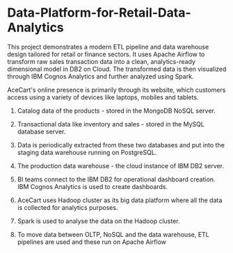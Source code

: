 # Data-Platform-for-Retail-Data-Analytics
This project demonstrates a modern ETL pipeline and data warehouse design tailored for retail or finance sectors. It uses Apache Airflow to transform raw sales transaction data into a clean, analytics-ready dimensional model in DB2 on Cloud. The transformed data is then visualized through IBM Cognos Analytics and further analyzed using Spark.

AceCart's online presence is primarily through its website, which customers access using a variety of devices like laptops, mobiles and tablets.

1) Catalog data of the products - stored in the MongoDB NoSQL server.

2) Transactional data like inventory and sales - stored in the MySQL database server.

3) Data is periodically extracted from these two databases and put into the staging data warehouse running on PostgreSQL.

4) The production data warehouse - the cloud instance of IBM DB2 server.

5) BI teams connect to the IBM DB2 for operational dashboard creation. IBM Cognos Analytics is used to create dashboards.

6) AceCart uses Hadoop cluster as its big data platform where all the data is collected for analytics purposes.

7) Spark is used to analyse the data on the Hadoop cluster.

8) To move data between OLTP, NoSQL and the data warehouse, ETL pipelines are used and these run on Apache Airflow
